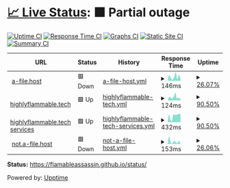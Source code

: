 # [📈 Live Status](https://flamableassassin.github.io/status/): <!--live status--> **🟧 Partial outage**

[![Uptime CI](https://github.com/flamableassassin/status/workflows/Uptime%20CI/badge.svg)](https://github.com/flamableassassin/status/actions?query=workflow%3A%22Uptime+CI%22)
[![Response Time CI](https://github.com/flamableassassin/status/workflows/Response%20Time%20CI/badge.svg)](https://github.com/flamableassassin/status/actions?query=workflow%3A%22Response+Time+CI%22)
[![Graphs CI](https://github.com/flamableassassin/status/workflows/Graphs%20CI/badge.svg)](https://github.com/flamableassassin/status/actions?query=workflow%3A%22Graphs+CI%22)
[![Static Site CI](https://github.com/flamableassassin/status/workflows/Static%20Site%20CI/badge.svg)](https://github.com/flamableassassin/status/actions?query=workflow%3A%22Static+Site+CI%22)
[![Summary CI](https://github.com/flamableassassin/status/workflows/Summary%20CI/badge.svg)](https://github.com/flamableassassin/status/actions?query=workflow%3A%22Summary+CI%22)

<!--start: status pages-->
<!-- This summary is generated by Upptime (https://github.com/upptime/upptime) -->
<!-- Do not edit this manually, your changes will be overwritten -->
<!-- prettier-ignore -->
| URL | Status | History | Response Time | Uptime |
| --- | ------ | ------- | ------------- | ------ |
| <img alt="" src="https://icons.duckduckgo.com/ip3/a-file.host.ico" height="13"> [a-file.host](https://a-file.host) | 🟥 Down | [a-file-host.yml](https://github.com/flamableassassin/status/commits/HEAD/history/a-file-host.yml) | <details><summary><img alt="Response time graph" src="./graphs/a-file-host/response-time-week.png" height="20"> 146ms</summary><br><a href="https://flamableassassin.github.io/status/history/a-file-host"><img alt="Response time 122" src="https://img.shields.io/endpoint?url=https%3A%2F%2Fraw.githubusercontent.com%2Fflamableassassin%2Fstatus%2FHEAD%2Fapi%2Fa-file-host%2Fresponse-time.json"></a><br><a href="https://flamableassassin.github.io/status/history/a-file-host"><img alt="24-hour response time 71" src="https://img.shields.io/endpoint?url=https%3A%2F%2Fraw.githubusercontent.com%2Fflamableassassin%2Fstatus%2FHEAD%2Fapi%2Fa-file-host%2Fresponse-time-day.json"></a><br><a href="https://flamableassassin.github.io/status/history/a-file-host"><img alt="7-day response time 146" src="https://img.shields.io/endpoint?url=https%3A%2F%2Fraw.githubusercontent.com%2Fflamableassassin%2Fstatus%2FHEAD%2Fapi%2Fa-file-host%2Fresponse-time-week.json"></a><br><a href="https://flamableassassin.github.io/status/history/a-file-host"><img alt="30-day response time 92" src="https://img.shields.io/endpoint?url=https%3A%2F%2Fraw.githubusercontent.com%2Fflamableassassin%2Fstatus%2FHEAD%2Fapi%2Fa-file-host%2Fresponse-time-month.json"></a><br><a href="https://flamableassassin.github.io/status/history/a-file-host"><img alt="1-year response time 121" src="https://img.shields.io/endpoint?url=https%3A%2F%2Fraw.githubusercontent.com%2Fflamableassassin%2Fstatus%2FHEAD%2Fapi%2Fa-file-host%2Fresponse-time-year.json"></a></details> | <details><summary><a href="https://flamableassassin.github.io/status/history/a-file-host">26.07%</a></summary><a href="https://flamableassassin.github.io/status/history/a-file-host"><img alt="All-time uptime 99.21%" src="https://img.shields.io/endpoint?url=https%3A%2F%2Fraw.githubusercontent.com%2Fflamableassassin%2Fstatus%2FHEAD%2Fapi%2Fa-file-host%2Fuptime.json"></a><br><a href="https://flamableassassin.github.io/status/history/a-file-host"><img alt="24-hour uptime 0.00%" src="https://img.shields.io/endpoint?url=https%3A%2F%2Fraw.githubusercontent.com%2Fflamableassassin%2Fstatus%2FHEAD%2Fapi%2Fa-file-host%2Fuptime-day.json"></a><br><a href="https://flamableassassin.github.io/status/history/a-file-host"><img alt="7-day uptime 26.07%" src="https://img.shields.io/endpoint?url=https%3A%2F%2Fraw.githubusercontent.com%2Fflamableassassin%2Fstatus%2FHEAD%2Fapi%2Fa-file-host%2Fuptime-week.json"></a><br><a href="https://flamableassassin.github.io/status/history/a-file-host"><img alt="30-day uptime 82.99%" src="https://img.shields.io/endpoint?url=https%3A%2F%2Fraw.githubusercontent.com%2Fflamableassassin%2Fstatus%2FHEAD%2Fapi%2Fa-file-host%2Fuptime-month.json"></a><br><a href="https://flamableassassin.github.io/status/history/a-file-host"><img alt="1-year uptime 98.58%" src="https://img.shields.io/endpoint?url=https%3A%2F%2Fraw.githubusercontent.com%2Fflamableassassin%2Fstatus%2FHEAD%2Fapi%2Fa-file-host%2Fuptime-year.json"></a></details>
| <img alt="" src="https://icons.duckduckgo.com/ip3/highlyflammable.tech.ico" height="13"> [highlyflammable.tech](http://highlyflammable.tech) | 🟩 Up | [highlyflammable-tech.yml](https://github.com/flamableassassin/status/commits/HEAD/history/highlyflammable-tech.yml) | <details><summary><img alt="Response time graph" src="./graphs/highlyflammable-tech/response-time-week.png" height="20"> 124ms</summary><br><a href="https://flamableassassin.github.io/status/history/highlyflammable-tech"><img alt="Response time 183" src="https://img.shields.io/endpoint?url=https%3A%2F%2Fraw.githubusercontent.com%2Fflamableassassin%2Fstatus%2FHEAD%2Fapi%2Fhighlyflammable-tech%2Fresponse-time.json"></a><br><a href="https://flamableassassin.github.io/status/history/highlyflammable-tech"><img alt="24-hour response time 82" src="https://img.shields.io/endpoint?url=https%3A%2F%2Fraw.githubusercontent.com%2Fflamableassassin%2Fstatus%2FHEAD%2Fapi%2Fhighlyflammable-tech%2Fresponse-time-day.json"></a><br><a href="https://flamableassassin.github.io/status/history/highlyflammable-tech"><img alt="7-day response time 124" src="https://img.shields.io/endpoint?url=https%3A%2F%2Fraw.githubusercontent.com%2Fflamableassassin%2Fstatus%2FHEAD%2Fapi%2Fhighlyflammable-tech%2Fresponse-time-week.json"></a><br><a href="https://flamableassassin.github.io/status/history/highlyflammable-tech"><img alt="30-day response time 111" src="https://img.shields.io/endpoint?url=https%3A%2F%2Fraw.githubusercontent.com%2Fflamableassassin%2Fstatus%2FHEAD%2Fapi%2Fhighlyflammable-tech%2Fresponse-time-month.json"></a><br><a href="https://flamableassassin.github.io/status/history/highlyflammable-tech"><img alt="1-year response time 125" src="https://img.shields.io/endpoint?url=https%3A%2F%2Fraw.githubusercontent.com%2Fflamableassassin%2Fstatus%2FHEAD%2Fapi%2Fhighlyflammable-tech%2Fresponse-time-year.json"></a></details> | <details><summary><a href="https://flamableassassin.github.io/status/history/highlyflammable-tech">90.50%</a></summary><a href="https://flamableassassin.github.io/status/history/highlyflammable-tech"><img alt="All-time uptime 99.86%" src="https://img.shields.io/endpoint?url=https%3A%2F%2Fraw.githubusercontent.com%2Fflamableassassin%2Fstatus%2FHEAD%2Fapi%2Fhighlyflammable-tech%2Fuptime.json"></a><br><a href="https://flamableassassin.github.io/status/history/highlyflammable-tech"><img alt="24-hour uptime 100.00%" src="https://img.shields.io/endpoint?url=https%3A%2F%2Fraw.githubusercontent.com%2Fflamableassassin%2Fstatus%2FHEAD%2Fapi%2Fhighlyflammable-tech%2Fuptime-day.json"></a><br><a href="https://flamableassassin.github.io/status/history/highlyflammable-tech"><img alt="7-day uptime 90.50%" src="https://img.shields.io/endpoint?url=https%3A%2F%2Fraw.githubusercontent.com%2Fflamableassassin%2Fstatus%2FHEAD%2Fapi%2Fhighlyflammable-tech%2Fuptime-week.json"></a><br><a href="https://flamableassassin.github.io/status/history/highlyflammable-tech"><img alt="30-day uptime 97.82%" src="https://img.shields.io/endpoint?url=https%3A%2F%2Fraw.githubusercontent.com%2Fflamableassassin%2Fstatus%2FHEAD%2Fapi%2Fhighlyflammable-tech%2Fuptime-month.json"></a><br><a href="https://flamableassassin.github.io/status/history/highlyflammable-tech"><img alt="1-year uptime 99.82%" src="https://img.shields.io/endpoint?url=https%3A%2F%2Fraw.githubusercontent.com%2Fflamableassassin%2Fstatus%2FHEAD%2Fapi%2Fhighlyflammable-tech%2Fuptime-year.json"></a></details>
| <img alt="" src="https://icons.duckduckgo.com/ip3/s.highlyflammable.tech.ico" height="13"> [highlyflammable.tech services](http://s.highlyflammable.tech) | 🟩 Up | [highlyflammable-tech-services.yml](https://github.com/flamableassassin/status/commits/HEAD/history/highlyflammable-tech-services.yml) | <details><summary><img alt="Response time graph" src="./graphs/highlyflammable-tech-services/response-time-week.png" height="20"> 432ms</summary><br><a href="https://flamableassassin.github.io/status/history/highlyflammable-tech-services"><img alt="Response time 485" src="https://img.shields.io/endpoint?url=https%3A%2F%2Fraw.githubusercontent.com%2Fflamableassassin%2Fstatus%2FHEAD%2Fapi%2Fhighlyflammable-tech-services%2Fresponse-time.json"></a><br><a href="https://flamableassassin.github.io/status/history/highlyflammable-tech-services"><img alt="24-hour response time 550" src="https://img.shields.io/endpoint?url=https%3A%2F%2Fraw.githubusercontent.com%2Fflamableassassin%2Fstatus%2FHEAD%2Fapi%2Fhighlyflammable-tech-services%2Fresponse-time-day.json"></a><br><a href="https://flamableassassin.github.io/status/history/highlyflammable-tech-services"><img alt="7-day response time 432" src="https://img.shields.io/endpoint?url=https%3A%2F%2Fraw.githubusercontent.com%2Fflamableassassin%2Fstatus%2FHEAD%2Fapi%2Fhighlyflammable-tech-services%2Fresponse-time-week.json"></a><br><a href="https://flamableassassin.github.io/status/history/highlyflammable-tech-services"><img alt="30-day response time 436" src="https://img.shields.io/endpoint?url=https%3A%2F%2Fraw.githubusercontent.com%2Fflamableassassin%2Fstatus%2FHEAD%2Fapi%2Fhighlyflammable-tech-services%2Fresponse-time-month.json"></a><br><a href="https://flamableassassin.github.io/status/history/highlyflammable-tech-services"><img alt="1-year response time 455" src="https://img.shields.io/endpoint?url=https%3A%2F%2Fraw.githubusercontent.com%2Fflamableassassin%2Fstatus%2FHEAD%2Fapi%2Fhighlyflammable-tech-services%2Fresponse-time-year.json"></a></details> | <details><summary><a href="https://flamableassassin.github.io/status/history/highlyflammable-tech-services">90.50%</a></summary><a href="https://flamableassassin.github.io/status/history/highlyflammable-tech-services"><img alt="All-time uptime 99.86%" src="https://img.shields.io/endpoint?url=https%3A%2F%2Fraw.githubusercontent.com%2Fflamableassassin%2Fstatus%2FHEAD%2Fapi%2Fhighlyflammable-tech-services%2Fuptime.json"></a><br><a href="https://flamableassassin.github.io/status/history/highlyflammable-tech-services"><img alt="24-hour uptime 100.00%" src="https://img.shields.io/endpoint?url=https%3A%2F%2Fraw.githubusercontent.com%2Fflamableassassin%2Fstatus%2FHEAD%2Fapi%2Fhighlyflammable-tech-services%2Fuptime-day.json"></a><br><a href="https://flamableassassin.github.io/status/history/highlyflammable-tech-services"><img alt="7-day uptime 90.50%" src="https://img.shields.io/endpoint?url=https%3A%2F%2Fraw.githubusercontent.com%2Fflamableassassin%2Fstatus%2FHEAD%2Fapi%2Fhighlyflammable-tech-services%2Fuptime-week.json"></a><br><a href="https://flamableassassin.github.io/status/history/highlyflammable-tech-services"><img alt="30-day uptime 97.82%" src="https://img.shields.io/endpoint?url=https%3A%2F%2Fraw.githubusercontent.com%2Fflamableassassin%2Fstatus%2FHEAD%2Fapi%2Fhighlyflammable-tech-services%2Fuptime-month.json"></a><br><a href="https://flamableassassin.github.io/status/history/highlyflammable-tech-services"><img alt="1-year uptime 99.80%" src="https://img.shields.io/endpoint?url=https%3A%2F%2Fraw.githubusercontent.com%2Fflamableassassin%2Fstatus%2FHEAD%2Fapi%2Fhighlyflammable-tech-services%2Fuptime-year.json"></a></details>
| <img alt="" src="https://icons.duckduckgo.com/ip3/not.a-file.host.ico" height="13"> [not.a-file.host](https://not.a-file.host) | 🟥 Down | [not-a-file-host.yml](https://github.com/flamableassassin/status/commits/HEAD/history/not-a-file-host.yml) | <details><summary><img alt="Response time graph" src="./graphs/not-a-file-host/response-time-week.png" height="20"> 153ms</summary><br><a href="https://flamableassassin.github.io/status/history/not-a-file-host"><img alt="Response time 575" src="https://img.shields.io/endpoint?url=https%3A%2F%2Fraw.githubusercontent.com%2Fflamableassassin%2Fstatus%2FHEAD%2Fapi%2Fnot-a-file-host%2Fresponse-time.json"></a><br><a href="https://flamableassassin.github.io/status/history/not-a-file-host"><img alt="24-hour response time 34" src="https://img.shields.io/endpoint?url=https%3A%2F%2Fraw.githubusercontent.com%2Fflamableassassin%2Fstatus%2FHEAD%2Fapi%2Fnot-a-file-host%2Fresponse-time-day.json"></a><br><a href="https://flamableassassin.github.io/status/history/not-a-file-host"><img alt="7-day response time 153" src="https://img.shields.io/endpoint?url=https%3A%2F%2Fraw.githubusercontent.com%2Fflamableassassin%2Fstatus%2FHEAD%2Fapi%2Fnot-a-file-host%2Fresponse-time-week.json"></a><br><a href="https://flamableassassin.github.io/status/history/not-a-file-host"><img alt="30-day response time 440" src="https://img.shields.io/endpoint?url=https%3A%2F%2Fraw.githubusercontent.com%2Fflamableassassin%2Fstatus%2FHEAD%2Fapi%2Fnot-a-file-host%2Fresponse-time-month.json"></a><br><a href="https://flamableassassin.github.io/status/history/not-a-file-host"><img alt="1-year response time 584" src="https://img.shields.io/endpoint?url=https%3A%2F%2Fraw.githubusercontent.com%2Fflamableassassin%2Fstatus%2FHEAD%2Fapi%2Fnot-a-file-host%2Fresponse-time-year.json"></a></details> | <details><summary><a href="https://flamableassassin.github.io/status/history/not-a-file-host">26.06%</a></summary><a href="https://flamableassassin.github.io/status/history/not-a-file-host"><img alt="All-time uptime 99.20%" src="https://img.shields.io/endpoint?url=https%3A%2F%2Fraw.githubusercontent.com%2Fflamableassassin%2Fstatus%2FHEAD%2Fapi%2Fnot-a-file-host%2Fuptime.json"></a><br><a href="https://flamableassassin.github.io/status/history/not-a-file-host"><img alt="24-hour uptime 0.00%" src="https://img.shields.io/endpoint?url=https%3A%2F%2Fraw.githubusercontent.com%2Fflamableassassin%2Fstatus%2FHEAD%2Fapi%2Fnot-a-file-host%2Fuptime-day.json"></a><br><a href="https://flamableassassin.github.io/status/history/not-a-file-host"><img alt="7-day uptime 26.06%" src="https://img.shields.io/endpoint?url=https%3A%2F%2Fraw.githubusercontent.com%2Fflamableassassin%2Fstatus%2FHEAD%2Fapi%2Fnot-a-file-host%2Fuptime-week.json"></a><br><a href="https://flamableassassin.github.io/status/history/not-a-file-host"><img alt="30-day uptime 82.99%" src="https://img.shields.io/endpoint?url=https%3A%2F%2Fraw.githubusercontent.com%2Fflamableassassin%2Fstatus%2FHEAD%2Fapi%2Fnot-a-file-host%2Fuptime-month.json"></a><br><a href="https://flamableassassin.github.io/status/history/not-a-file-host"><img alt="1-year uptime 98.58%" src="https://img.shields.io/endpoint?url=https%3A%2F%2Fraw.githubusercontent.com%2Fflamableassassin%2Fstatus%2FHEAD%2Fapi%2Fnot-a-file-host%2Fuptime-year.json"></a></details>

<!--end: status pages-->

**Status:** https://flamableassassin.github.io/status/

Powered by: [Upptime](https://github.com/upptime/upptime)
